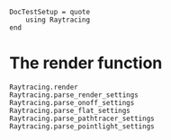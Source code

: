 ```@meta
DocTestSetup = quote
    using Raytracing
end
```

# The render function

```@docs
Raytracing.render
Raytracing.parse_render_settings
Raytracing.parse_onoff_settings
Raytracing.parse_flat_settings
Raytracing.parse_pathtracer_settings
Raytracing.parse_pointlight_settings
```

